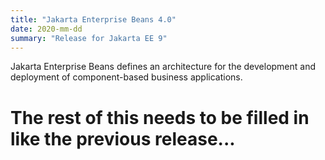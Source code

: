 ```yaml
---
title: "Jakarta Enterprise Beans 4.0"
date: 2020-mm-dd
summary: "Release for Jakarta EE 9"
---
```


Jakarta Enterprise Beans defines an architecture for the development and deployment of component-based business applications.

# The rest of this needs to be filled in like the previous release...
